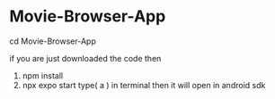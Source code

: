 # Movie-Browser-App

cd Movie-Browser-App

if you are just downloaded the code then

1.  npm install
2.  npx expo start
    type( a ) in terminal then it will open in android sdk
